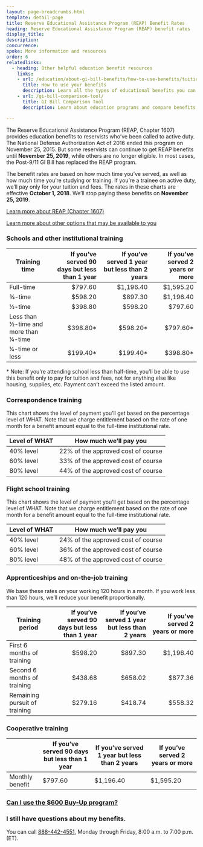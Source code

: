 ```yaml
---
layout: page-breadcrumbs.html
template: detail-page
title: Reserve Educational Assistance Program (REAP) Benefit Rates
heading: Reserve Educational Assistance Program (REAP) benefit rates
display_title: 
description: 
concurrence: 
spoke: More information and resources
order: 6 
relatedlinks:
  - heading: Other helpful education benefit resources
    links:
    - url: /education/about-gi-bill-benefits/how-to-use-benefits/tuition-assistance-top-up/ 
      title: How to use your benefits
      description: Learn all the types of educational benefits you can use with your GI Bill coverage.
    - url: /gi-bill-comparison-tool/
      title: GI Bill Comparison Tool
      description: Learn about education programs and compare benefits by school.

---
```


<div class="va-introtext">

The Reserve Educational Assistance Program (REAP, Chapter 1607) provides education benefits to reservists who’ve been called
to active duty. The National Defense Authorization Act of 2016 ended this program on November 25, 2015. But some reservists
can continue to get REAP benefits until **November 25, 2019**, while others are no longer eligible. In most cases, the 
Post-9/11 GI Bill has replaced the REAP program. 

The benefit rates are based on how much time you’ve served, as well as how much time you’re studying or training. If you’re a
trainee on active duty, we’ll pay only for your tuition and fees.  The rates in these charts are effective **October 1, 
2018**. We’ll stop paying these benefits on **November 25, 2019**. 

</div>

[Learn more about REAP (Chapter 1607)](https://www.benefits.va.gov/gibill/reap.asp)

[Learn more about other options that may be available to you](/education/other-va-education-benefits/reap/)

### Schools and other institutional training
| **Training time** | **If you’ve served 90 days but less than 1 year** | **If you’ve served 1 year but less than 2 years** | **If you’ve served 2 years or more** |
|---|---:|---:|---:|
| Full-time |	$797.60	| $1,196.40	| $1,595.20 |
| ¾-time | $598.20 | $897.30 | $1,196.40 |
| ½-time | $398.80 | $598.20 | $797.60 |
| Less than ½-time and more than ¼-time | $398.80\* | $598.20\*	| $797.60\* |
| ¼-time or less | $199.40\* | $199.40\* | $398.80\* |
\* Note: If you’re attending school less than half-time, you’ll be able to use this benefit only to pay for tuition and fees,
not for anything else like housing, supplies, etc. Payment can’t exceed the listed amount.

### Correspondence training 

This chart shows the level of payment you’ll get based on the percentage level of WHAT. Note that we charge entitlement based
on the rate of one month for a benefit amount equal to the full-time institutional rate.

| **Level of WHAT** | **How much we’ll pay you** |
|--|--|
| 40% level | 22% of the approved cost of course |
| 60% level | 33% of the approved cost of course |
| 80% level | 44% of the approved cost of course |

### Flight school training 

This chart shows the level of payment you’ll get based on the percentage level of WHAT. Note that we charge entitlement 
based on the rate of one month for a benefit amount equal to the full-time institutional rate.

| **Level of WHAT** | **How much we’ll pay you** |
|--|--|
| 40% level | 24% of the approved cost of course |
| 60% level | 36% of the approved cost of course |
| 80% level | 48% of the approved cost of course |

### Apprenticeships and on-the-job training

We base these rates on your working 120 hours in a month. If you work less than 120 hours, we’ll reduce your benefit 
proportionally.

| **Training period** | **If you’ve served 90 days but less than 1 year** | **If you’ve served 1 year but less than 2 years** | **If you’ve served 2 years or more** |
|---|---:|---:|---:|
| First 6 months of training | $598.20 | $897.30 | $1,196.40 |
| Second 6 months of training |	$438.68 |	$658.02 |	$877.36 |
| Remaining pursuit of training |	$279.16 |	$418.74 |	$558.32 |

### Cooperative training 

| <i></i> | **If you’ve served 90 days but less than 1 year** | **If you’ve served 1 year but less than 2 years** | **If you’ve served 2 years or more** |
|---|---|---|---|
| Monthly benefit | $797.60	| $1,196.40 | $1,595.20 |

### [Can I use the $600 Buy-Up program?](/education/about-gi-bill-benefits/montgomery-active-duty/buy-up/)

### I still have questions about my benefits.

You can call <a href="tel:+18884424551">888-442-4551</a>, Monday through Friday, 8:00 a.m. to 7:00 p.m. (ET). 
